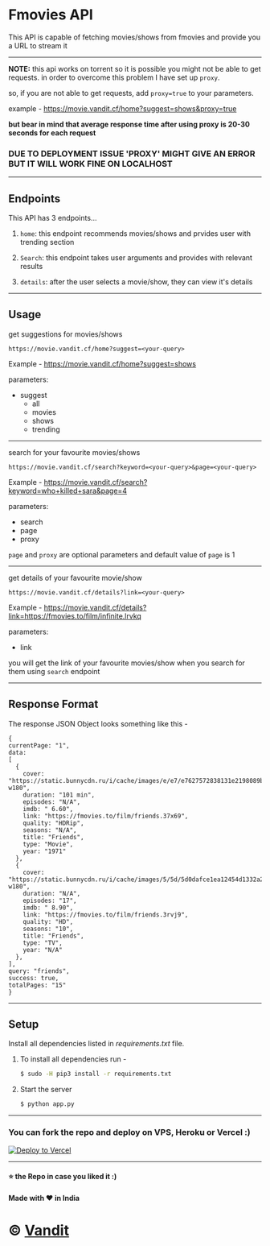 # Fmovies API

This API is capable of fetching movies/shows from fmovies and provide you a URL to stream it

---
**NOTE:** this api works on torrent so it is possible you might not be able to get requests. in order to overcome this problem I have set up `proxy`. 

so, if you are not able to get requests, add `proxy=true` to your parameters.

example - https://movie.vandit.cf/home?suggest=shows&proxy=true

**but bear in mind that average response time after using proxy is 20-30 seconds for each request**

### DUE TO DEPLOYMENT ISSUE 'PROXY' MIGHT GIVE AN ERROR BUT IT WILL WORK FINE ON LOCALHOST
---

## Endpoints

This API has 3 endpoints...

1. `home`: this endpoint recommends movies/shows and prvides user with trending section

2. `Search`: this endpoint takes user arguments and provides with relevant results

3. `details`: after the user selects a movie/show, they can view it's details


---

## Usage

get suggestions for movies/shows
```
https://movie.vandit.cf/home?suggest=<your-query>
```
Example - https://movie.vandit.cf/home?suggest=shows

parameters:
  - suggest
    - all
    - movies
    - shows
    - trending

---
search for your favourite movies/shows
```
https://movie.vandit.cf/search?keyword=<your-query>&page=<your-query>
```
Example - https://movie.vandit.cf/search?keyword=who+killed+sara&page=4

parameters:
  - search
  - page
  - proxy

`page` and `proxy` are optional parameters and default value of `page` is 1

---
get details of your favourite movie/show
```
https://movie.vandit.cf/details?link=<your-query>
```
Example - https://movie.vandit.cf/details?link=https://fmovies.to/film/infinite.lrvkq

parameters:
  - link

you will get the link of your favourite movies/show when you search for them using `search` endpoint

---

## Response Format

The response JSON Object looks something like this - 

```
{
currentPage: "1",
data: 
[
  {
    cover: "https://static.bunnycdn.ru/i/cache/images/e/e7/e7627572838131e2198089b1dd4a3102.jpg-w180",
    duration: "101 min",
    episodes: "N/A",
    imdb: " 6.60",
    link: "https://fmovies.to/film/friends.37x69",
    quality: "HDRip",
    seasons: "N/A",
    title: "Friends",
    type: "Movie",
    year: "1971"
  },
  {
    cover: "https://static.bunnycdn.ru/i/cache/images/5/5d/5d0dafce1ea12454d1332a2368f5f49f.jpg-w180",
    duration: "N/A",
    episodes: "17",
    imdb: " 8.90",
    link: "https://fmovies.to/film/friends.3rvj9",
    quality: "HD",
    seasons: "10",
    title: "Friends",
    type: "TV",
    year: "N/A"
  },
],
query: "friends",
success: true,
totalPages: "15"
}
```
---
## Setup

Install all dependencies listed in *requirements.txt* file. 

1. To install all dependencies run - 

    ```bash
    $ sudo -H pip3 install -r requirements.txt
    ```

2. Start the server

    ```bash 
    $ python app.py
    ```
---

### You can fork the repo and deploy on VPS, Heroku or Vercel :)
[![Deploy to Vercel](https://vercel.com/button)](https://vercel.com/)

---
#### :star: the Repo in case you liked it :)
#### Made with :heart: in India

# © [Vandit](https://github.com/vendz)
